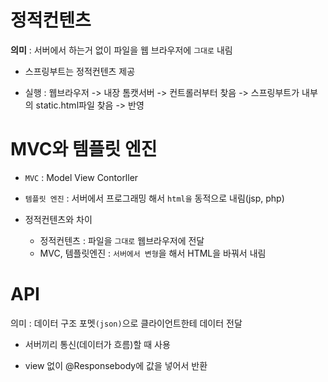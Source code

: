 # 정적컨텐츠

**의미** : 서버에서 하는거 없이 파일을 웹 브라우저에 ``그대로`` 내림

- 스프링부트는 정적컨텐츠 제공

- 실행 : 웹브라우저 -> 내장 톰캣서버 -> 컨트롤러부터 찾음 -> 스프링부트가 내부의 static.html파일 찾음 -> 반영

# MVC와 템플릿 엔진

- ``MVC`` : Model View Contorller

- ``템플릿 엔진`` : 서버에서 프로그래밍 해서 ``html을`` 동적으로 내림(jsp, php) 

- 정적컨텐츠와 차이 
    - 정적컨텐츠 : 파일을 ``그대로`` 웹브라우저에 전달
    -   MVC, 템플릿엔진 : ``서버에서 변형``을 해서 HTML을 바꿔서 내림

# API
의미 : 데이터 구조 포멧``(json)``으로 클라이언트한테 데이터 전달 

- 서버끼리 통신(데이터가 흐름)할 때 사용

- view 없이 @Responsebody에 값을 넣어서 반환